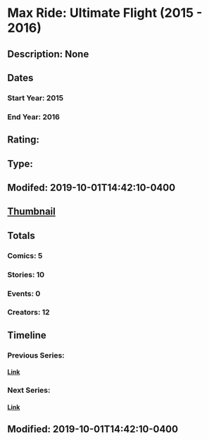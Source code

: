 # Max Ride: Ultimate Flight (2015 - 2016)
## Description: None
## Dates
### Start Year: 2015
### End Year: 2016
## Rating: 
## Type: 
## Modifed: 2019-10-01T14:42:10-0400
## [Thumbnail](http://i.annihil.us/u/prod/marvel/i/mg/b/40/image_not_available.jpg)
## Totals
### Comics: 5
### Stories: 10
### Events: 0
### Creators: 12
## Timeline
### Previous Series: 
#### [Link]()
### Next Series: 
#### [Link]()
## Modified: 2019-10-01T14:42:10-0400